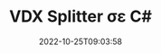 ---
############################# Static ############################
layout: "auto-gen-merger"
date: 2022-10-25T09:03:58
draft: false
otherformats: docm docx dot dotm dotx epub html mht mhtml odp ods odt one otp ott pdf

############################# Head ############################
head_title: "Διαχωρίστε το VDX σε πολλά αρχεία στο C#"
head_description: "Διαχωρίστε ένα αρχείο VDX σε πολλά αρχεία με βάση αριθμούς σελίδων, διαστήματα σελίδων, ζυγές ή μονές σελίδες χρησιμοποιώντας το API συγχώνευσης εγγράφων."

############################# Header ############################
title: "VDX Splitter σε C#"
description: "Διαχωρίστε το VDX με μερικές γραμμές κώδικα .NET."
bg_image: "https://cms.admin.containerize.com/templates/aspose/App_Themes/V3/images/bg/header1.png"
bg_overlay: false
button:
    enable: true
    icon: "fas fa-arrow-down"
    label: "Κατεβάστε δωρεάν δοκιμή"
    link: "https://downloads.groupdocs.com/merger/net"

############################# SubMenu ############################
submenu:
    enable: true

    left:
        img_alt: "GroupDocs.Merger for .NET"
        image: "https://cms.admin.containerize.com/templates/groupdocs/images/product-logos/90x90-noborder/groupdocs-merger-net.png"
        product: "GroupDocs.Merger"
        platform: ".NET"

    middle:
        button:

            # button loop
            - link: "https://apireference.groupdocs.com/merger/net"
              text: "Αναφορά API"

            # button loop
            - link: "https://github.com/groupdocs-merger"
              text: "Παραδείγματα κώδικα"

            # button loop
            - link: "https://products.groupdocs.app/merger/family"
              text: "Live Demos"

            # button loop
            - link: "https://purchase.groupdocs.com/pricing/merger/net"
              text: "Τιμολόγηση"

    right:
        link_download: "https://downloads.groupdocs.com/merger"
        link_learn: "https://docs.groupdocs.com/merger/net"
        link_buy: "https://purchase.groupdocs.com"

############################# About ############################
about:
    enable: true
    title: "Σχετικά με το API GroupDocs.Merger for .NET"
    content: |
        Η βιβλιοθήκη [GroupDocs.Merger for .NET](/el/merger/net/) προσφέρει μια απλή λύση για ασφαλή συγχώνευση και διαχωρισμό μεταξύ ενός ευρέος φάσματος μορφών εγγράφων, όπως PDF, Microsoft Office (Word, Excel, PowerPoint, OneNote), OpenDocument, HTML, εικόνες και πολλά άλλα σε εφαρμογές .NET. Προσθέτοντας μερικές μόνο γραμμές του κώδικα, εκτελέστε πολλές λειτουργίες εγγράφου, όπως μετακίνηση, αφαίρεση, περιστροφή, εναλλαγή, εξαγωγή ή αλλαγή του προσανατολισμού των σελίδων στα έγγραφα. Το API συγχώνευσης εγγράφων υποστηρίζει επίσης την προεπισκόπηση σελίδων εγγράφων ως εικόνα για την ανάλυση της δομής, της μορφοποίησης και του περιεχομένου του εγγράφου στη σελίδα.
        
        Το GroupDocs.Merger API είναι μια σωστή επιλογή για εταιρικές λύσεις που χρειάζονται δυνατότητες διαχωρισμού αρχείων. Αυτά τα API υποστηρίζονται καλά σε όλα τα μεγάλα λειτουργικά συστήματα και πλατφόρμες, συμπεριλαμβανομένου του .NET Framework, .NET Standard, .NET Core, Mono.

############################# Steps ############################
steps:
    enable: true
    title_left: "Διαχωρίστε VDX σελίδες αρχείου στο .NET"
    content_left: |
        [GroupDocs.Merger for .NET](/el/merger/net/) διευκολύνει τους προγραμματιστές του C# να χωρίσουν ένα μεμονωμένο αρχείο VDX σε πολλά προκύπτοντα αρχεία εφαρμόζοντας ένα λίγα εύκολα βήματα.
        
        * Εκκινήστε το **SplitOptions** με τη μορφή διαδρομής αρχείων εξόδου.
        * Δημιουργήστε νέα παρουσία του **Merger** και περάστε τη διαδρομή του εγγράφου προέλευσης ως παράμετρο κατασκευής.
        * Καλέστε το **Split** και περάστε το αντικείμενο **SplitOptions** για να αποθηκεύσετε τα προκύπτοντα έγγραφα.

    title_right: "Απαιτήσεις συστήματος"
    content_right: |
        Τα API GroupDocs.Merger for .NET υποστηρίζονται σε όλες τις μεγάλες πλατφόρμες και λειτουργικά συστήματα. Πριν εκτελέσετε τον παρακάτω κώδικα, βεβαιωθείτε ότι έχετε εγκαταστήσει τις ακόλουθες προϋποθέσεις στο σύστημά σας.

        * Λειτουργικά συστήματα: Microsoft Windows, Linux, MacOS
        * Περιβάλλοντα Ανάπτυξης: Visual Studio, Xamarin, MonoDevelop
        * πλαίσια: .NET Framework, .NET Standard, .NET Core, Mono
        * Κατεβάστε την πιο πρόσφατη έκδοση του GroupDocs.Merger for .NET από το [NuGet](https://www.nuget.org/packages/groupdocs.merger)
         
    code: |
     {{% merger/additional-styles %}}
     {{< merger/code-merger title="Πώς να χωρίσετε VDX αρχεία χρησιμοποιώντας παράδειγμα κώδικα C#">}}

        ```csharp    
        // Διαχωρίστε το αρχείο VDX χρησιμοποιώντας το GroupDocs.Merger API
        string filePath = "input.vdx";
        string filePathOut = "output.vdx";

        // Εκκινήστε την κλάση SplitOptions με μορφή διαδρομής αρχείων εξόδου
        SplitOptions splitOptions = new SplitOptions(filePathOut, new int[] { 3, 6, 8 });

        // Άμεση συγχώνευση με το έγγραφο εισαγωγής VDX
        using (Merger merger = new Merger(filePath))
          {
            // Καλέστε τη μέθοδο Split και περάστε το αντικείμενο SplitOptions για να αποθηκεύσετε τα προκύπτοντα έγγραφα
            merger.Split(splitOptions);
          }
        ```
     {{< /merger/code-merger >}}

############################# Demos ############################
demos:
    enable: true
    title: "Ζωντανές επιδείξεις - Διαχωρισμός αρχείων VDX στο Διαδίκτυο"
    content: |
       Διαχωρίστε το αρχείο VDX τώρα, μεταβαίνοντας στον ιστότοπο [GroupDocs.Merger Live Demos](https://products.groupdocs.app/splitter/vdx).
       Η ζωντανή επίδειξη έχει τα ακόλουθα πλεονεκτήματα.
        
############################# About Formats ############################
about_formats:
    enable: true

############################# More Formats ############################
more_formats:
    enable: true
    title: "Διαίρεση αρχείου άλλων μορφών"
    content: |
        Το API συγχώνευσης και διαίρεσης εγγράφων του .NET για μορφές αρχείων και εικόνες. Διαχωρίστε μερικές από τις δημοφιλείς μορφές αρχείων όπως αναφέρεται παρακάτω.

############################# Back to top ###############################
back_to_top:
    enable: true
---